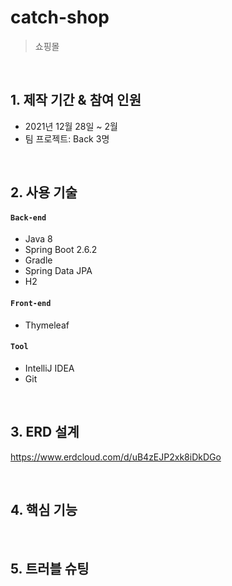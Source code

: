
# catch-shop
> 쇼핑몰  
>

</br>

## 1. 제작 기간 & 참여 인원
- 2021년 12월 28일 ~ 2월
- 팀 프로젝트: Back 3명

</br>

## 2. 사용 기술
#### `Back-end`
  - Java 8
  - Spring Boot 2.6.2
  - Gradle
  - Spring Data JPA
  - H2
  
#### `Front-end`
  - Thymeleaf
  
  
#### `Tool`
  - IntelliJ IDEA
  - Git

</br>

## 3. ERD 설계
https://www.erdcloud.com/d/uB4zEJP2xk8iDkDGo

</br>

## 4. 핵심 기능

</br>

## 5. 트러블 슈팅
